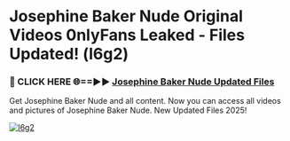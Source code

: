 # Josephine Baker Nude Original Videos 0nlyFans Leaked - Files Updated! (l6g2)

<h3>🔴 CLICK HERE 🌐==►► <a href="https://tinyurl.com/y5r63du9" rel="nofollow">Josephine Baker Nude Updated Files</a></h3>

Get Josephine Baker Nude and all content. Now you can access all videos and pictures of Josephine Baker Nude. New Updated Files 2025!

[![l6g2](https://i.imgur.com/UVo9nyh.gif)](https://tinyurl.com/y5r63du9)
